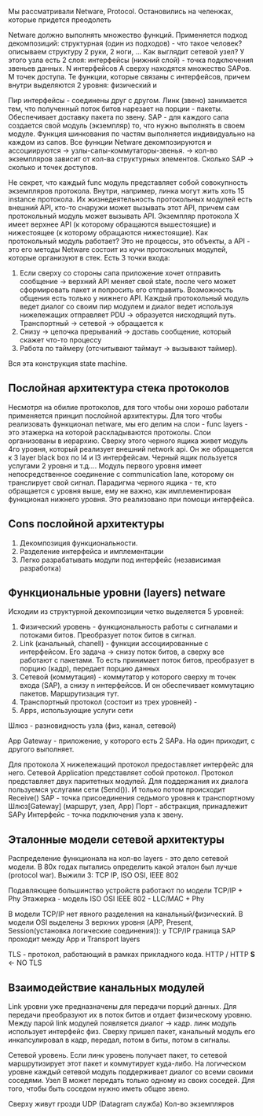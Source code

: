 Мы рассматривали Netware, Protocol.
Остановились на челенжах, которые придется преодолеть

Netware должно выполнять множество функций. Применяется подход декомпозиций: структурная (один из подходов) - что такое человек? описываем структуру 2 руки, 2 ноги, ... 
Как выглядит сетевой узел?
У этого узла есть 2 слоя: интерфейсы (нижний слой) - точка подключения звеньев данных. N интерфейсов
А сверху находятся множество SAPов. M точек доступа.
Те функции, которые связаны с интерфейсов, причем внутри выделяются 2 уровня: физический и 

Пир интерфейсы - соединены друг с другом. Линк (звено) занимается тем, что полученный поток битов нарезает на порции - пакеты. Обеспечивает доставку пакета по звену. SAP - для каждого сапа создается свой модуль (экземпляр) то, что нужно выполнять в своем модуле. Функция шинкования по частям выполняется индивидуально на каждом из сапов. Все функции Netware декомпозируются и ассоциируются -> узлы-сапы-коммутаторы-звенья. -> кол-во экземпляров зависит от кол-ва структурных элементов. Сколько SAP -> сколько и точек доступов.

Не секрет, что каждый func модуль представляет собой совокупность экземпляров протокола. Внутри, например, линка могут жить хоть 15 instance протокола. Их жизнедеятельность протокольных модулей есть внешний API, кто-то снаружи может вызывать этот API, причем сам протокольный модуль может вызывать API. Экземпляр протокола X имеет верхнее API (к которому обращаются вышестоящие) и нижестоящее (к которому обращаются нижестоящие). Как протокольный модуль работает? Это не процессы, это объекты, а API - это его методы
Netware состоит из кучи протокольных модулей, которые организуют в стек. Есть 3 точки входа:
1. Если сверху со стороны сапа приложение хочет отправить сообщение -> верхний API меняет свой state, после чего может сформировать пакет и попросить его отправить. Возможность общения есть только у нижнего API. Каждый протокольный модуль ведет диалог со своим пир модулем и диалог ведет используя нижележащих отправляет PDU -> образуется нисходящий путь. Транспортный -> сетевой -> обращается к 
2. Снизу -> цепочка прерываний -> доставь сообщение, который скажет что-то процессу
3. Работа по таймеру (отсчитывают таймаут -> вызывают таймер). 

Вся эта конструкция state machine. 

## Послойная архитектура стека протоколов
Несмотря на обилие протоколов, для того чтобы они хорошо работали применяется принцип послойной архитектуры. Для того чтобы реализовать функционал netware, мы его делим на слои - func layers - это этажерка на которой раскладываются протоколы. Слои организованы в иерархию. Сверху этого черного ящика живет модуль 4го уровня, который реализует внешний network api. Он же обращается к 3 layer black box по l4 и l3 интерфейсам. Черный ящик пользуется услугами 2 уровня и т.д.... Модуль первого уровня имеет непосредственное соединение с communication lane, которому он транслирует свой сигнал. Парадигма черного ящика - те, кто обращается с уровня выше, ему не важно, как имплементирован функционал нижнего уровня. Это реализовано при помощи интерфейса.

## Cons послойной архитектуры
1. Декомпозиция функциональности.
2. Разделение интерфейса и имплементации
3. Легко разрабатывать модули под интерфейс (независимая разработка)

## Функциональные уровни (layers) netware
Исходим из структурной декомпозиции четко выделяется 5 уровней:
1. Физический уровень - функциональность работы с сигналами и потоками битов. Преобразует поток битов в сигнал.
2. Link (канальный, chanell) - функции ассоциированные с интерфейсом. Его задача -> снизу поток битов, а сверху все работают с пакетами. То есть принимает поток битов, преобразует в порцию (кадр), передает порцию данных
3. Сетевой (коммутация) - коммутатор у которого сверху m точек входа (SAP), а снизу n интерфейсов. И он обеспечивает коммутацию пакетов. Маршрутизация тут.
4. Транспортный протокол (состоит из трех уровней) - 
5. Apps, использующие услуги сети

Шлюз - разновидность узла (физ, канал, сетевой)

App Gateway - приложение, у которого есть 2 SAPа. На один приходит, с другого выполняет.

Для протокола X нижележащий протокол предоставляет интерфейс для него.
Сетевой Application представляет собой протокол. Протокол представляет двух паритетных модулей. Для поддержания их диалога пользуемся услугами сети (Send()). И только потом происходит Receive()
SAP - точка присоединения седьмого уровня к транспортному
Шлюз[Gateway] (маршрут, узел, App)
Порт - абстракция, принадлежит SAPу
Интерфейс - точка подключения узла к звену.

## Эталонные модели сетевой архитектуры
Распределение функционала на кол-во layers - это дело сетевой модели. В 80х годах пытались определить какой эталон был лучше (protocol war). Выжили 3: TCP IP, ISO OSI, IEEE 802

Подавляющее большинство устройств работают по модели TCP/IP + Phy
Этажерка - модель ISO OSI 
IEEE 802 - LLC/MAC + Phy


В модели TCP/IP нет явного разделения на канальный/физический.
В модели OSI выделены 3 верхних уровня (APP, Present, Session(установка логические соединения)): у TCP/IP граница SAP проходит между App и Transport layers

TLS - протокол, работающий в рамках прикладного кода. 
HTTP / HTTP **S** <- NO TLS

## Взаимодействие канальных модулей
Link уровни уже предназначены для передачи порций данных. Для передачи преобразуют их в поток битов и отдает физическому уровню.
Между парой link модулей появляется диалог -> кадр. линк модуль использует интерфейс физ. Сверху пришел пакет, канальный модуль его инкапсулировал в кадр, передал, потом в биты, потом в сигналы.

Сетевой уровень. Если линк уровень получает пакет, то сетевой маршрутизирует этот пакет и коммутирует куда-либо. На логическом уровне каждый сетевой модуль поддерживает диалог со всеми своими соседями. Узел B может передать только одному из своих соседей. Для того, чтобы быть соседом нужно иметь общее звено. 


Сверху живут грозди UDP (Datagram служба)
Кол-во экземпляров 
